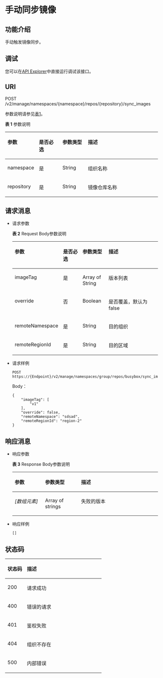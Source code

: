 # 手动同步镜像<a name="swr_02_0014"></a>

## 功能介绍<a name="se03aae4436e64394a95dc13b6f233898"></a>

手动触发镜像同步。

## 调试<a name="section85822133314"></a>

您可以在[API Explorer](https://apiexplorer.developer.huaweicloud.com/apiexplorer/doc?product=SWR&api=CreateManualImageSyncRepo)中直接运行调试该接口。

## URI<a name="s476df674307e4b04b9545f9575dde042"></a>

POST /v2/manage/namespaces/\{namespace\}/repos/\{repository\}/sync\_images

参数说明请参见[表1](#tae82a09e27434bef9a38b734d798ae6c)。

**表 1**  参数说明

<a name="tae82a09e27434bef9a38b734d798ae6c"></a>
<table><thead align="left"><tr id="r2c22eba22439445680961f8c447f8756"><th class="cellrowborder" valign="top" width="17.1%" id="mcps1.2.5.1.1"><p id="a4276374f4f884a1a8ff6eabdab4da030"><a name="a4276374f4f884a1a8ff6eabdab4da030"></a><a name="a4276374f4f884a1a8ff6eabdab4da030"></a>参数</p>
</th>
<th class="cellrowborder" valign="top" width="15.950000000000001%" id="mcps1.2.5.1.2"><p id="p1351382513427"><a name="p1351382513427"></a><a name="p1351382513427"></a>是否必选</p>
</th>
<th class="cellrowborder" valign="top" width="17%" id="mcps1.2.5.1.3"><p id="p1781316754219"><a name="p1781316754219"></a><a name="p1781316754219"></a>参数类型</p>
</th>
<th class="cellrowborder" valign="top" width="49.95%" id="mcps1.2.5.1.4"><p id="zh-cn_topic_0060210625_p192541611508"><a name="zh-cn_topic_0060210625_p192541611508"></a><a name="zh-cn_topic_0060210625_p192541611508"></a>描述</p>
</th>
</tr>
</thead>
<tbody><tr id="row4140165617213"><td class="cellrowborder" valign="top" width="17.1%" headers="mcps1.2.5.1.1 "><p id="p0601928131816"><a name="p0601928131816"></a><a name="p0601928131816"></a>namespace</p>
</td>
<td class="cellrowborder" valign="top" width="15.950000000000001%" headers="mcps1.2.5.1.2 "><p id="p10507114164313"><a name="p10507114164313"></a><a name="p10507114164313"></a>是</p>
</td>
<td class="cellrowborder" valign="top" width="17%" headers="mcps1.2.5.1.3 "><p id="p105058419438"><a name="p105058419438"></a><a name="p105058419438"></a>String</p>
</td>
<td class="cellrowborder" valign="top" width="49.95%" headers="mcps1.2.5.1.4 "><p id="p11460935127"><a name="p11460935127"></a><a name="p11460935127"></a>组织名称</p>
</td>
</tr>
<tr id="row499417438295"><td class="cellrowborder" valign="top" width="17.1%" headers="mcps1.2.5.1.1 "><p id="p206018288188"><a name="p206018288188"></a><a name="p206018288188"></a>repository</p>
</td>
<td class="cellrowborder" valign="top" width="15.950000000000001%" headers="mcps1.2.5.1.2 "><p id="p18920840134520"><a name="p18920840134520"></a><a name="p18920840134520"></a>是</p>
</td>
<td class="cellrowborder" valign="top" width="17%" headers="mcps1.2.5.1.3 "><p id="p391915406456"><a name="p391915406456"></a><a name="p391915406456"></a>String</p>
</td>
<td class="cellrowborder" valign="top" width="49.95%" headers="mcps1.2.5.1.4 "><p id="p1871615462812"><a name="p1871615462812"></a><a name="p1871615462812"></a>镜像仓库名称</p>
</td>
</tr>
</tbody>
</table>

## 请求消息<a name="section141782462587"></a>

-   请求参数

    **表 2**  Request Body参数说明

    <a name="table129941514855"></a>
    <table><thead align="left"><tr id="row1111415559"><th class="cellrowborder" valign="top" width="20.86%" id="mcps1.2.5.1.1"><p id="p162815458"><a name="p162815458"></a><a name="p162815458"></a>参数</p>
    </th>
    <th class="cellrowborder" valign="top" width="15.89%" id="mcps1.2.5.1.2"><p id="p198988313226"><a name="p198988313226"></a><a name="p198988313226"></a>是否必选</p>
    </th>
    <th class="cellrowborder" valign="top" width="18.54%" id="mcps1.2.5.1.3"><p id="p128986316221"><a name="p128986316221"></a><a name="p128986316221"></a>参数类型</p>
    </th>
    <th class="cellrowborder" valign="top" width="44.71%" id="mcps1.2.5.1.4"><p id="p7612153511"><a name="p7612153511"></a><a name="p7612153511"></a>描述</p>
    </th>
    </tr>
    </thead>
    <tbody><tr id="row14116102041010"><td class="cellrowborder" valign="top" width="20.86%" headers="mcps1.2.5.1.1 "><p id="p125218566589"><a name="p125218566589"></a><a name="p125218566589"></a>imageTag</p>
    </td>
    <td class="cellrowborder" valign="top" width="15.89%" headers="mcps1.2.5.1.2 "><p id="p79601027165519"><a name="p79601027165519"></a><a name="p79601027165519"></a>是</p>
    </td>
    <td class="cellrowborder" valign="top" width="18.54%" headers="mcps1.2.5.1.3 "><p id="p651945695816"><a name="p651945695816"></a><a name="p651945695816"></a>Array of String</p>
    </td>
    <td class="cellrowborder" valign="top" width="44.71%" headers="mcps1.2.5.1.4 "><p id="p165181456145818"><a name="p165181456145818"></a><a name="p165181456145818"></a>版本列表</p>
    </td>
    </tr>
    <tr id="row10426185741019"><td class="cellrowborder" valign="top" width="20.86%" headers="mcps1.2.5.1.1 "><p id="p115171561581"><a name="p115171561581"></a><a name="p115171561581"></a>override</p>
    </td>
    <td class="cellrowborder" valign="top" width="15.89%" headers="mcps1.2.5.1.2 "><p id="p16459102815550"><a name="p16459102815550"></a><a name="p16459102815550"></a>否</p>
    </td>
    <td class="cellrowborder" valign="top" width="18.54%" headers="mcps1.2.5.1.3 "><p id="p2514656145815"><a name="p2514656145815"></a><a name="p2514656145815"></a>Boolean</p>
    </td>
    <td class="cellrowborder" valign="top" width="44.71%" headers="mcps1.2.5.1.4 "><p id="p4513125675813"><a name="p4513125675813"></a><a name="p4513125675813"></a>是否覆盖，默认为false</p>
    </td>
    </tr>
    <tr id="row1930349121111"><td class="cellrowborder" valign="top" width="20.86%" headers="mcps1.2.5.1.1 "><p id="p052515610584"><a name="p052515610584"></a><a name="p052515610584"></a>remoteNamespace</p>
    </td>
    <td class="cellrowborder" valign="top" width="15.89%" headers="mcps1.2.5.1.2 "><p id="p104971427155518"><a name="p104971427155518"></a><a name="p104971427155518"></a>是</p>
    </td>
    <td class="cellrowborder" valign="top" width="18.54%" headers="mcps1.2.5.1.3 "><p id="p8523185655811"><a name="p8523185655811"></a><a name="p8523185655811"></a>String</p>
    </td>
    <td class="cellrowborder" valign="top" width="44.71%" headers="mcps1.2.5.1.4 "><p id="p05227567580"><a name="p05227567580"></a><a name="p05227567580"></a>目的组织</p>
    </td>
    </tr>
    <tr id="row1390632122710"><td class="cellrowborder" valign="top" width="20.86%" headers="mcps1.2.5.1.1 "><p id="p1353115617583"><a name="p1353115617583"></a><a name="p1353115617583"></a>remoteRegionId</p>
    </td>
    <td class="cellrowborder" valign="top" width="15.89%" headers="mcps1.2.5.1.2 "><p id="p1852995645813"><a name="p1852995645813"></a><a name="p1852995645813"></a>是</p>
    </td>
    <td class="cellrowborder" valign="top" width="18.54%" headers="mcps1.2.5.1.3 "><p id="p145281568583"><a name="p145281568583"></a><a name="p145281568583"></a>String</p>
    </td>
    <td class="cellrowborder" valign="top" width="44.71%" headers="mcps1.2.5.1.4 "><p id="p17526856165813"><a name="p17526856165813"></a><a name="p17526856165813"></a>目的区域</p>
    </td>
    </tr>
    </tbody>
    </table>

-   请求样例

    ```
    POST https://{Endpoint}/v2/manage/namespaces/group/repos/busybox/sync_images
    ```

    Body：

    ```
    {
        "imageTag": [
            "v1"
        ],
        "override": false,
        "remoteNamespace": "sdsad",
        "remoteRegionId": "region-2"
    }
    ```


## 响应消息<a name="sab9be5ce850743859bb238e072f8d1f2"></a>

-   响应参数

    **表 3**  Response Body参数说明

    <a name="table34001413863"></a>
    <table><thead align="left"><tr id="row17400171319612"><th class="cellrowborder" valign="top" width="20.89%" id="mcps1.2.4.1.1"><p id="p1840015139619"><a name="p1840015139619"></a><a name="p1840015139619"></a>参数</p>
    </th>
    <th class="cellrowborder" valign="top" width="24.709999999999997%" id="mcps1.2.4.1.2"><p id="p24002135620"><a name="p24002135620"></a><a name="p24002135620"></a>参数类型</p>
    </th>
    <th class="cellrowborder" valign="top" width="54.400000000000006%" id="mcps1.2.4.1.3"><p id="p174008131163"><a name="p174008131163"></a><a name="p174008131163"></a>描述</p>
    </th>
    </tr>
    </thead>
    <tbody><tr id="row11400113668"><td class="cellrowborder" valign="top" width="20.89%" headers="mcps1.2.4.1.1 "><p id="p1482131117588"><a name="p1482131117588"></a><a name="p1482131117588"></a><em id="i16401119182119"><a name="i16401119182119"></a><a name="i16401119182119"></a>[数组元素]</em></p>
    </td>
    <td class="cellrowborder" valign="top" width="24.709999999999997%" headers="mcps1.2.4.1.2 "><p id="p88201811175811"><a name="p88201811175811"></a><a name="p88201811175811"></a>Array of strings</p>
    </td>
    <td class="cellrowborder" valign="top" width="54.400000000000006%" headers="mcps1.2.4.1.3 "><p id="p181911115588"><a name="p181911115588"></a><a name="p181911115588"></a>失败的版本</p>
    </td>
    </tr>
    </tbody>
    </table>

-   响应样例

    ```
    []
    ```


## 状态码<a name="s336c1dbc7af446a1b3cc077ea3f82fc9"></a>

<a name="t33d02fa79e8443868a71c99f411610a5"></a>
<table><thead align="left"><tr id="r9eb80d64e8f34d0db940daa95fc929dd"><th class="cellrowborder" valign="top" width="20.14%" id="mcps1.1.3.1.1"><p id="a7e51ed73a71e4dc29d0dd4aae3016632"><a name="a7e51ed73a71e4dc29d0dd4aae3016632"></a><a name="a7e51ed73a71e4dc29d0dd4aae3016632"></a>状态码</p>
</th>
<th class="cellrowborder" valign="top" width="79.86%" id="mcps1.1.3.1.2"><p id="aa802d02e21c944f1863435a0d11c7ec1"><a name="aa802d02e21c944f1863435a0d11c7ec1"></a><a name="aa802d02e21c944f1863435a0d11c7ec1"></a>描述</p>
</th>
</tr>
</thead>
<tbody><tr id="r1cc0192c651444db882dde750b14be23"><td class="cellrowborder" valign="top" width="20.14%" headers="mcps1.1.3.1.1 "><p id="a6a3639a3cb154e17b95c5076c8036471"><a name="a6a3639a3cb154e17b95c5076c8036471"></a><a name="a6a3639a3cb154e17b95c5076c8036471"></a>200</p>
</td>
<td class="cellrowborder" valign="top" width="79.86%" headers="mcps1.1.3.1.2 "><p id="ad54ae639e7f94380a87bfc10cc91a4f0"><a name="ad54ae639e7f94380a87bfc10cc91a4f0"></a><a name="ad54ae639e7f94380a87bfc10cc91a4f0"></a>请求成功</p>
</td>
</tr>
<tr id="r0bd68000afe546dd9c7a8d3a05991a04"><td class="cellrowborder" valign="top" width="20.14%" headers="mcps1.1.3.1.1 "><p id="ad46ccdc6b7e04df3b6b5679f7606f434"><a name="ad46ccdc6b7e04df3b6b5679f7606f434"></a><a name="ad46ccdc6b7e04df3b6b5679f7606f434"></a>400</p>
</td>
<td class="cellrowborder" valign="top" width="79.86%" headers="mcps1.1.3.1.2 "><p id="a1f2e8d58145d461781428d28f07a5351"><a name="a1f2e8d58145d461781428d28f07a5351"></a><a name="a1f2e8d58145d461781428d28f07a5351"></a>错误的请求</p>
</td>
</tr>
<tr id="row059261364320"><td class="cellrowborder" valign="top" width="20.14%" headers="mcps1.1.3.1.1 "><p id="p059261310438"><a name="p059261310438"></a><a name="p059261310438"></a>401</p>
</td>
<td class="cellrowborder" valign="top" width="79.86%" headers="mcps1.1.3.1.2 "><p id="p759261314433"><a name="p759261314433"></a><a name="p759261314433"></a>鉴权失败</p>
</td>
</tr>
<tr id="row9547111612437"><td class="cellrowborder" valign="top" width="20.14%" headers="mcps1.1.3.1.1 "><p id="p19547131615432"><a name="p19547131615432"></a><a name="p19547131615432"></a>404</p>
</td>
<td class="cellrowborder" valign="top" width="79.86%" headers="mcps1.1.3.1.2 "><p id="p16547416114315"><a name="p16547416114315"></a><a name="p16547416114315"></a>组织不存在</p>
</td>
</tr>
<tr id="r19bdef782c164c93917f897241e521f8"><td class="cellrowborder" valign="top" width="20.14%" headers="mcps1.1.3.1.1 "><p id="a7da68e311c0f4267bacf3cbdb71d1ead"><a name="a7da68e311c0f4267bacf3cbdb71d1ead"></a><a name="a7da68e311c0f4267bacf3cbdb71d1ead"></a>500</p>
</td>
<td class="cellrowborder" valign="top" width="79.86%" headers="mcps1.1.3.1.2 "><p id="aa6fd12cedd8841e29eeeca27c1bdea1a"><a name="aa6fd12cedd8841e29eeeca27c1bdea1a"></a><a name="aa6fd12cedd8841e29eeeca27c1bdea1a"></a>内部错误</p>
</td>
</tr>
</tbody>
</table>

